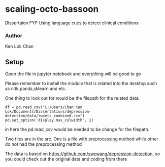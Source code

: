# scaling-octo-bassoon
Dissertaion FYP Using language cues to detect clinical conditions

### Author
Ken Lok Chan 

## Setup 
Open the file in jupyter notebook and everything will be good to go

Please remember to install the module that is related into the desktop such as nltk,panda,sklearn and etc.

One thing to look out for would be the filepath for the related data.
```jupyter notebook
df = pd.read_csv("C:/Users/Chan Ken Lok/Documents/Dissertations/depression-detection/data/tweets_combined.csv")
pd.set_option('display.max_colwidth', 1)
```

in here the pd.read_csv would be needed to be change for the filepath.

Two files are in the src. One is a file with preprocessing method while other do not had the preprocessing method 

The data is based on https://github.com/swcwang/depression-detection, so you could check out the original data and coding from there
